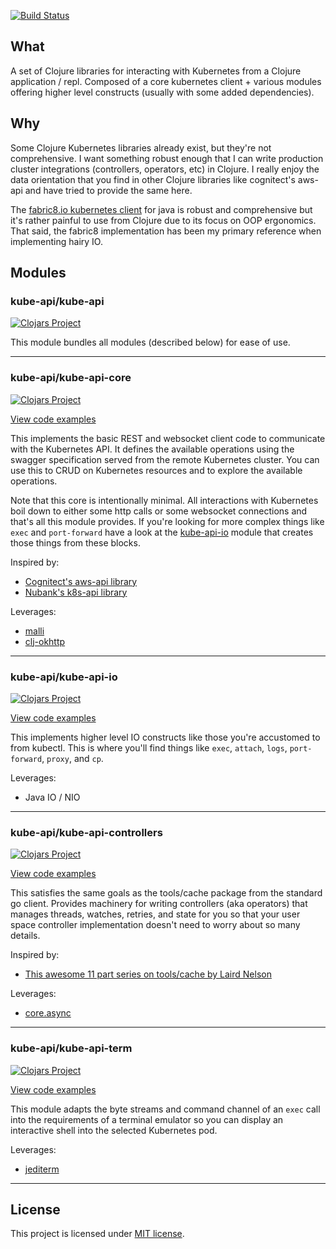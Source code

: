 [![Build Status](https://travis-ci.com/rutledgepaulv/kube-api.svg?branch=master)](https://travis-ci.com/rutledgepaulv/kube-api)

## What

A set of Clojure libraries for interacting with Kubernetes from a Clojure application / repl. Composed of a core
kubernetes client + various modules offering higher level constructs (usually with some added dependencies).

## Why

Some Clojure Kubernetes libraries already exist, but they're not comprehensive. I want something robust enough that I
can write production cluster integrations (controllers, operators, etc) in Clojure. I really enjoy the data orientation
that you find in other Clojure libraries like cognitect's aws-api and have tried to provide the same here.

The [fabric8.io kubernetes client](https://github.com/fabric8io/kubernetes-client) for java is robust and comprehensive
but it's rather painful to use from Clojure due to its focus on OOP ergonomics. That said, the fabric8 implementation
has been my primary reference when implementing hairy IO.

## Modules

### kube-api/kube-api

[![Clojars Project](https://img.shields.io/clojars/v/kube-api/kube-api.svg)](https://clojars.org/kube-api/kube-api)

This module bundles all modules (described below) for ease of use.

---

### kube-api/kube-api-core

[![Clojars Project](https://img.shields.io/clojars/v/kube-api/kube-api-core.svg)](https://clojars.org/kube-api/kube-api-core)

[View code examples](./kube-api-core)

This implements the basic REST and websocket client code to communicate with the Kubernetes API. It defines the
available operations using the swagger specification served from the remote Kubernetes cluster. You can use this to CRUD
on Kubernetes resources and to explore the available operations.

Note that this core is intentionally minimal. All interactions with Kubernetes boil down to either some http calls or
some websocket connections and that's all this module provides. If you're looking for more complex things like
`exec` and `port-forward` have a look at the [kube-api-io](./kube-api-io) module that creates those things from these
blocks.

Inspired by:

- [Cognitect's aws-api library](https://github.com/cognitect-labs/aws-api)
- [Nubank's k8s-api library](https://github.com/nubank/k8s-api)

Leverages:

- [malli](https://github.com/metosin/malli)
- [clj-okhttp](https://github.com/rutledgepaulv/clj-okhttp)

---

### kube-api/kube-api-io

[![Clojars Project](https://img.shields.io/clojars/v/kube-api/kube-api-io.svg)](https://clojars.org/kube-api/kube-api-io)

[View code examples](./kube-api-io)

This implements higher level IO constructs like those you're accustomed to from kubectl. This is where you'll find
things like `exec`, `attach`, `logs`, `port-forward`, `proxy`, and `cp`.

Leverages:

- Java IO / NIO

---

### kube-api/kube-api-controllers

[![Clojars Project](https://img.shields.io/clojars/v/kube-api/kube-api-controllers.svg)](https://clojars.org/kube-api/kube-api-controllers)

[View code examples](./kube-api-controllers)

This satisfies the same goals as the tools/cache package from the standard go client. Provides machinery for writing
controllers (aka operators) that manages threads, watches, retries, and state for you so that your user space controller
implementation doesn't need to worry about so many details.

Inspired by:

- [This awesome 11 part series on tools/cache by Laird Nelson](https://lairdnelson.wordpress.com/2018/01/07/understanding-kubernetes-tools-cache-package-part-0/)

Leverages:

- [core.async](https://github.com/clojure/core.async)

--- 

### kube-api/kube-api-term

[![Clojars Project](https://img.shields.io/clojars/v/kube-api/kube-api-term.svg)](https://clojars.org/kube-api/kube-api-term)

[View code examples](./kube-api-term)

This module adapts the byte streams and command channel of an `exec` call into the requirements of a terminal emulator
so you can display an interactive shell into the selected Kubernetes pod.

Leverages:

- [jediterm](https://github.com/JetBrains/jediterm)

---

## License

This project is licensed under [MIT license](http://opensource.org/licenses/MIT).